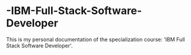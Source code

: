 # -IBM-Full-Stack-Software-Developer
This is my personal documentation of the specialization course: 'IBM Full Stack Software Developer'.

